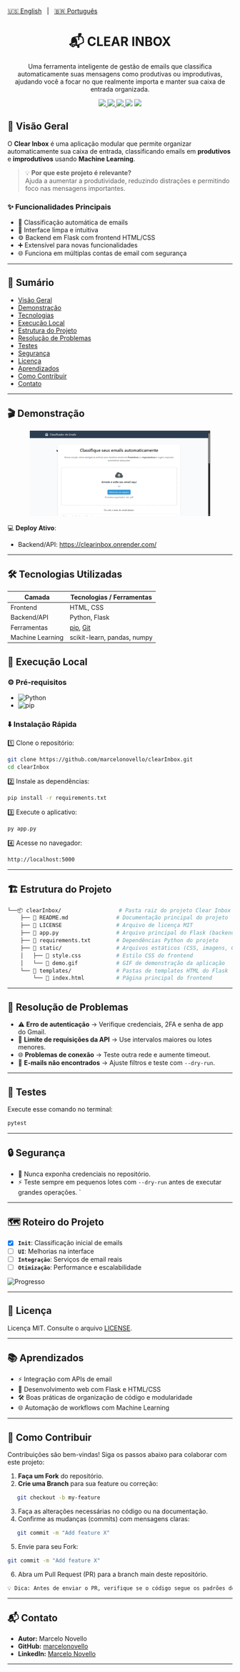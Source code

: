 [🇺🇸 English](./README.md)   |   [🇧🇷 Português](./README-pt.md)

<div align="center"> <h1 align="center">📬 CLEAR INBOX</h1>
  <p align="center">
     Uma ferramenta inteligente de gestão de emails que classifica automaticamente suas mensagens como produtivas ou improdutivas, ajudando você a focar no que realmente importa e manter sua caixa de entrada organizada.
  </p>

  <p align="center"> 
  <a href="https://www.python.org/">
    <img src="https://img.shields.io/badge/Python-3776AB?style=flat&logo=python&logoColor=white" />
  </a>
  <a href="https://flask.palletsprojects.com/">
    <img src="https://img.shields.io/badge/Flask-000000?style=flat&logo=flask&logoColor=white" />
  </a> 
  <a href="./LICENSE"> 
  <img src="https://img.shields.io/badge/license-MIT-yellow?style=flat&logo=github" /> </a> 
  <img src="https://img.shields.io/github/stars/marcelonovello/clearInbox?style=flat&logo=github" /> 
  <img src="https://img.shields.io/github/forks/marcelonovello/clearInbox?style=flat&logo=github" /> 
  </p> 
  </div>

</div>

## 🔎 Visão Geral

O **Clear Inbox** é uma aplicação modular que permite organizar automaticamente sua caixa de entrada, classificando emails em **produtivos** e **improdutivos** usando **Machine Learning**.

> 💡 **Por que este projeto é relevante?**  
> Ajuda a aumentar a produtividade, reduzindo distrações e permitindo foco nas mensagens importantes.

### ✨ Funcionalidades Principais
- 📧 Classificação automática de emails
- 🎨 Interface limpa e intuitiva
- ⚙️ Backend em Flask com frontend HTML/CSS
- ➕ Extensível para novas funcionalidades
- 🌐 Funciona em múltiplas contas de email com segurança

---

## 📑 Sumário
- [Visão Geral](#visao-geral)
- [Demonstração](#demonstracao)
- [Tecnologias](#tecnologias-utilizadas)
- [Execução Local](#execucao-local)
- [Estrutura do Projeto](#estrutura-do-projeto)
- [Resolução de Problemas](#resolucao-de-problemas)
- [Testes](#testes)
- [Segurança](#seguranca)
- [Licença](#licenca)
- [Aprendizados](#aprendizados)
- [Como Contribuir](#como-contribuir)
- [Contato](#contato)

---

<a id="demonstracao"></a>

## 🎬 Demonstração
<p align="center"> 
   <img src="./assets/demo.full.gif" alt="Demonstração do Clear Inbox mostrando classificação de emails" 
   width="80%" /> 
</p>

💻 **Deploy Ativo**:
- Backend/API: https://clearinbox.onrender.com/ 

---

<a id="tecnologias-utilizadas"></a>
## 🛠️ Tecnologias Utilizadas

| Camada           | Tecnologias / Ferramentas                                |
| ---------------- | -------------------------------------------------------- |
| Frontend         | HTML, CSS                                                |
| Backend/API      | Python, Flask                                            |
| Ferramentas      | [pip](https://pip.pypa.io/), [Git](https://git-scm.com/) |
| Machine Learning | scikit-learn, pandas, numpy                              |



<a id="execucao-local"></a>
## 🚀 Execução Local

### ⚙️ Pré-requisitos

- ![Python](https://img.shields.io/badge/Python-3776AB?style=flat&logo=python&logoColor=white)
- ![pip](https://img.shields.io/badge/pip-000000?style=flat&logo=pypi&logoColor=white)


### ⬇️ Instalação Rápida
1️⃣ Clone o repositório:
```bash
git clone https://github.com/marcelonovello/clearInbox.git
cd clearInbox
```
2️⃣ Instale as dependências:
```bash
pip install -r requirements.txt
```
3️⃣ Execute o aplicativo:
```bash
py app.py
```
4️⃣ Acesse no navegador:
```bash
http://localhost:5000
```

---

<a id="estrutura-do-projeto"></a>

## 🏗 Estrutura do Projeto
```sh
└──📦 clearInbox/                  # Pasta raiz do projeto Clear Inbox
    ├── 📄 README.md               # Documentação principal do projeto
    ├── 📄 LICENSE                 # Arquivo de licença MIT
    ├── 📄 app.py                  # Arquivo principal do Flask (backend)
    ├── 📄 requirements.txt        # Dependências Python do projeto
    ├── 📂 static/                 # Arquivos estáticos (CSS, imagens, GIFs)
    │   ├── 📄 style.css           # Estilo CSS do frontend
    │   └── 📄 demo.gif            # GIF de demonstração da aplicação
    └── 📂 templates/              # Pastas de templates HTML do Flask
        └── 📄 index.html          # Página principal do frontend
```

---

<a id="resolucao-de-problemas"></a>
## 🔧 Resolução de Problemas

- ⚠️ **Erro de autenticação** → Verifique credenciais, 2FA e senha de app do Gmail.
- 🐛 **Limite de requisições da API** → Use intervalos maiores ou lotes menores.
- 🌐 **Problemas de conexão** → Teste outra rede e aumente timeout.
- 📧 **E-mails não encontrados** → Ajuste filtros e teste com ``--dry-run``.

---

<a id="testes"></a>

## 🧪 Testes
Execute esse comando no terminal: 
```bash
pytest
```

---

<a id="seguranca"></a>

## 🔒 Segurança
- 🔐 Nunca exponha credenciais no repositório.
- ⚡ Teste sempre em pequenos lotes com ``--dry-run`` antes de executar grandes operações.
`

---

<a id="roteiro-do-projeto"></a>
## 🗺 Roteiro do Projeto

- [X] **`Init`**: Classificação inicial de emails
- [ ] **`UI`**: Melhorias na interface
- [ ] **`Integração`**: Serviços de email reais
- [ ] **`Otimização`**: Performance e escalabilidade

![Progresso](https://img.shields.io/badge/Progress-25%25-brightgreen)

---

<a id="licenca"></a>
## 📄 Licença

Licença MIT. Consulte o arquivo [LICENSE](LICENSE).

---

<a id="aprendizados"></a>
## 📚 Aprendizados
- ⚡ Integração com APIs de email
- 📱 Desenvolvimento web com Flask e HTML/CSS
- 🛠️ Boas práticas de organização de código e modularidade
- 🌐 Automação de workflows com Machine Learning

---

<a id="como-contribuir"></a>
## 🤝 Como Contribuir

Contribuições são bem-vindas! Siga os passos abaixo para colaborar com este projeto:

1. **Faça um Fork** do repositório.  
2. **Crie uma Branch** para sua feature ou correção:  
```bash
   git checkout -b my-feature
```
3. Faça as alterações necessárias no código ou na documentação.
4. Confirme as mudanças (commits) com mensagens claras:
```bash
   git commit -m "Add feature X"
```
5. Envie para seu Fork:
  ```bash
  git commit -m "Add feature X"
  ```
6. Abra um Pull Request (PR) para a branch main deste repositório.
 ```bash
 💡 Dica: Antes de enviar o PR, verifique se o código segue os padrões definidos e se todos os testes passam.
 ```

 ---

 <a id="contato"></a>
## 📬 Contato

- **Autor:** Marcelo Novello  
- **GitHub:** [marcelonovello](https://github.com/marcelonovello)  
- **LinkedIn:** [Marcelo Novello](https://www.linkedin.com/in/marcelo-novello/)

---